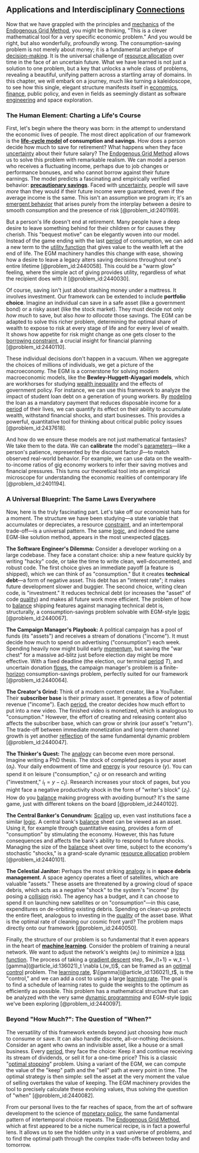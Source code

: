 ## Applications and Interdisciplinary [Connections](@article_id:193345)

Now that we have grappled with the principles and [mechanics](@article_id:151174) of the [Endogenous Grid Method](@article_id:147329), you might be thinking, "This is a clever mathematical tool for a very specific economic problem." And you would be right, but also wonderfully, profoundly wrong. The consumption-saving problem is not merely about money; it is a fundamental archetype of [decision-making](@article_id:137659). It is the universal challenge of [resource allocation](@article_id:267654) over time in the face of an uncertain future. What we have learned is not just a solution to one problem, but a key that unlocks a whole class of problems, revealing a beautiful, unifying pattern across a startling array of domains. In this chapter, we will embark on a journey, much like turning a kaleidoscope, to see how this single, elegant structure manifests itself in [economics](@article_id:271560), [finance](@article_id:144433), public policy, and even in fields as seemingly distant as software [engineering](@article_id:275179) and space exploration.

### The Human Element: Charting a Life's Course

First, let's begin where the theory was born: in the attempt to understand the economic lives of people. The most direct application of our framework is the **[life-cycle model](@article_id:136481) of consumption and savings**. How does a person decide how much to save for retirement? What happens when they face [uncertainty](@article_id:275351) about their future salary? The [Endogenous Grid Method](@article_id:147329) allows us to solve this problem with remarkable realism. We can model a person who receives a fluctuating income, perhaps due to job changes or performance bonuses, and who cannot borrow against their future earnings. The model predicts a fascinating and empirically verified behavior: **[precautionary savings](@article_id:135746)**. Faced with [uncertainty](@article_id:275351), people will save *more* than they would if their future income were guaranteed, even if the average income is the same. This isn't an assumption we program in; it's an [emergent behavior](@article_id:137784) that arises purely from the interplay between a desire to smooth consumption and the presence of risk [@problem_id:2401169].

But a person's life doesn't end at retirement. Many people have a deep desire to leave something behind for their children or for causes they cherish. This "bequest motive" can be elegantly woven into our model. Instead of the game ending with the last [period](@article_id:169165) of consumption, we can add a new term to the [utility function](@article_id:137313) that gives value to the wealth left at the end of life. The EGM machinery handles this change with ease, showing how a desire to leave a legacy alters saving decisions throughout one's entire lifetime [@problem_id:2440058]. This could be a "warm glow" feeling, where the simple act of giving provides utility, regardless of what the recipient does with it [@problem_id:2440030].

Of course, saving isn't just about stashing money under a mattress. It involves investment. Our framework can be extended to include **portfolio choice**. Imagine an individual can save in a safe asset (like a government bond) or a risky asset (like the stock market). They must decide not only *how much* to save, but also *how to allocate* those savings. The EGM can be adapted to solve this richer problem, determining the optimal share of wealth to expose to risk at every stage of life and for every level of wealth. It shows how appetite for risk might change as one gets closer to the [borrowing constraint](@article_id:137345), a crucial insight for financial planning [@problem_id:2440110].

These individual decisions don't happen in a vacuum. When we aggregate the choices of millions of individuals, we get a picture of the macroeconomy. The EGM is a cornerstone for solving modern macroeconomic models, like the **Bewley-Huggett-Aiyagari models**, which are workhorses for studying [wealth inequality](@article_id:138891) and the effects of government policy. For instance, we can use this framework to analyze the impact of student loan debt on a generation of young workers. By [modeling](@article_id:268079) the loan as a mandatory payment that reduces disposable income for a [period](@article_id:169165) of their lives, we can quantify its effect on their ability to accumulate wealth, withstand financial shocks, and start businesses. This provides a powerful, quantitative tool for thinking about critical public policy issues [@problem_id:2437618].

And how do we ensure these models are not just mathematical fantasies? We take them to the data. We can **calibrate** the model's [parameters](@article_id:173606)—like a person's patience, represented by the discount factor $\beta$—to match observed real-world behavior. For example, we can use data on the wealth-to-income ratios of gig economy workers to infer their saving motives and financial pressures. This turns our theoretical tool into an empirical microscope for understanding the economic realities of contemporary life [@problem_id:2401194].

### A Universal Blueprint: The Same Laws Everywhere

Now, here is the truly fascinating part. Let's take off our economist hats for a moment. The structure we have been studying—a state variable that accumulates or depreciates, a resource [constraint](@article_id:203363), and an intertemporal trade-off—is a universal pattern. The same [logic](@article_id:266330), and indeed the same EGM-like solution method, appears in the most unexpected [places](@article_id:187379).

**The Software Engineer's Dilemma:** Consider a developer working on a large codebase. They face a constant choice: ship a new feature quickly by writing "hacky" code, or take the time to write clean, well-documented, and robust code. The first choice gives an immediate payoff (a feature is shipped), which we can think of as "consumption." But it creates **technical debt**—a form of negative asset. This debt has an "interest rate"; it makes future development slower and buggier. The second choice, writing clean code, is "investment." It reduces technical debt (or increases the "asset" of code [quality](@article_id:138232)) and makes all future work more efficient. The problem of how to [balance](@article_id:169031) shipping features against managing technical debt is, structurally, a consumption-savings problem solvable with EGM-style [logic](@article_id:266330) [@problem_id:2440067].

**The Campaign Manager's Playbook:** A political campaign has a pool of funds (its "assets") and receives a stream of donations ("income"). It must decide how much to spend on advertising ("consumption") each week. Spending heavily now might build early [momentum](@article_id:138659), but saving the "war chest" for a massive ad-blitz just before election day might be more effective. With a fixed deadline (the election, our terminal [period](@article_id:169165) $T$), and uncertain donation [flows](@article_id:161297), the campaign manager's problem is a finite-[horizon](@article_id:192169) consumption-savings problem, perfectly suited for our framework [@problem_id:2440064].

**The Creator's Grind:** Think of a modern content creator, like a YouTuber. Their **subscriber base** is their primary asset. It generates a flow of potential revenue ("income"). Each [period](@article_id:169165), the creator decides how much effort to put into a new video. The finished video is monetized, which is analogous to "consumption." However, the effort of creating and releasing content also affects the subscriber base, which can grow or shrink (our asset's "return"). The trade-off between immediate monetization and long-term channel growth is yet another [reflection](@article_id:161616) of the same fundamental dynamic problem [@problem_id:2440047].

**The Thinker's Quest:** The [analogy](@article_id:149240) can become even more personal. Imagine writing a PhD thesis. The stock of completed pages is your asset ($a_t$). Your daily endowment of time and [energy](@article_id:149697) is your resource ($y$). You can spend it on leisure ("consumption," $c_t$) or on research and writing ("investment," $i_t = y-c_t$). Research increases your stock of pages, but you might face a negative productivity shock in the form of "writer's block" ($z_t$). How do you [balance](@article_id:169031) making progress with avoiding burnout? It's the same game, just with different tokens on the board [@problem_id:2440102].

**The Central Banker's Conundrum:** [Scaling](@article_id:142532) up, even vast institutions face a similar [logic](@article_id:266330). A central bank's [balance](@article_id:169031) sheet can be viewed as an asset. Using it, for example through quantitative easing, provides a form of "consumption" by stimulating the economy. However, this has future consequences and affects the bank's ability to respond to future shocks. Managing the size of the [balance](@article_id:169031) sheet over time, subject to the economy's stochastic "shocks," is a grand-scale dynamic [resource allocation](@article_id:267654) problem [@problem_id:2440101].

**The Celestial Janitor:** Perhaps the most striking [analogy](@article_id:149240) is in **space debris management**. A space agency operates a fleet of satellites, which are valuable "assets." These assets are threatened by a growing cloud of space debris, which acts as a negative "shock" to the system's "income" (by posing a [collision](@article_id:178033) risk). The agency has a budget, and it can choose to spend it on launching new satellites or on "consumption"—in this case, expenditures on de-orbiting existing debris. Spending on clean-up protects the entire fleet, analogous to investing in the [quality](@article_id:138232) of the asset base. What is the optimal rate of cleaning our cosmic front yard? The problem maps directly onto our framework [@problem_id:2440050].

Finally, the structure of our problem is so fundamental that it even appears in the heart of **[machine learning](@article_id:139279)**. Consider the problem of training a neural network. We want to adjust the network's weights ($w_t$) to minimize a [loss function](@article_id:136290). The process of taking a [gradient descent](@article_id:145448) step, $w_{t+1} = w_t - \[gamma](@article_id:136021)_t \nabla L(w_t)$, can be framed as an [optimal control](@article_id:137985) problem. The [learning rate](@article_id:139716), $\[gamma](@article_id:136021)_t$, is the "control," and we can add a cost to using a large [learning rate](@article_id:139716). The goal is to find a schedule of learning rates to guide the weights to the optimum as efficiently as possible. This problem has a mathematical structure that can be analyzed with the very same [dynamic programming](@article_id:140613) and EGM-style [logic](@article_id:266330) we've been exploring [@problem_id:2440097].

### Beyond "How Much?": The Question of "When?"

The versatility of this framework extends beyond just choosing *how much* to consume or save. It can also handle discrete, all-or-nothing decisions. Consider an agent who owns an indivisible asset, like a house or a small business. Every [period](@article_id:169165), they face the choice: Keep it and continue receiving its stream of dividends, or sell it for a one-time price? This is a classic "[optimal stopping](@article_id:143624)" problem. Using a variant of the EGM, we can compute the value of the "keep" path and the "sell" path at every point in time. The optimal strategy is then simple: sell the asset at the very moment the value of selling overtakes the value of keeping. The EGM machinery provides the tool to precisely calculate these evolving values, thus solving the question of "when" [@problem_id:2440082].

From our personal lives to the far reaches of space, from the art of software development to the science of [monetary policy](@article_id:143345), the same fundamental pattern of intertemporal choice repeats. The [Endogenous Grid Method](@article_id:147329), which at first appeared to be a niche numerical recipe, is in fact a powerful lens. It allows us to see the hidden unity in a vast universe of problems, and to find the optimal path through the complex trade-offs between today and tomorrow.